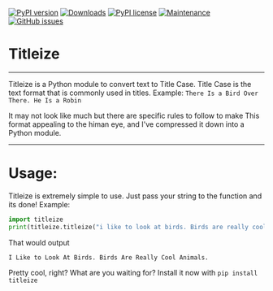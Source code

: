 [![PyPI version](https://badge.fury.io/py/titleize.svg)](https://badge.fury.io/py/titleize)
[![Downloads](https://pepy.tech/badge/titleize)](https://pepy.tech/project/titleize)
[![PyPI license](https://img.shields.io/pypi/l/ansicolortags.svg)](https://pypi.python.org/pypi/ansicolortags/)
[![Maintenance](https://img.shields.io/badge/Maintained%3F-yes-green.svg)](https://GitHub.com/TabulateJarl8/titleize/graphs/commit-activity)
[![GitHub issues](https://img.shields.io/github/issues/TabulateJarl8/titleize.svg)](https://GitHub.com/TabulateJarl8/titleize/issues/)


# Titleize
----
Titleize is a Python module to convert text to Title Case. Title Case is the text format that is commonly used in titles. Example: `There Is a Bird Over There. He Is a Robin`

It may not look like much but there are specific rules to follow to make This format appealing to the himan eye, and I've compressed it down into a Python module.

----

# Usage:
Titleize is extremely simple to use. Just pass your string to the function and its done! Example:

```python
import titleize
print(titleize.titleize("i like to look at birds. Birds are really cool animals."))
```

That would output

```
I Like to Look At Birds. Birds Are Really Cool Animals.
```

Pretty cool, right? What are you waiting for? Install it now with `pip install titleize`